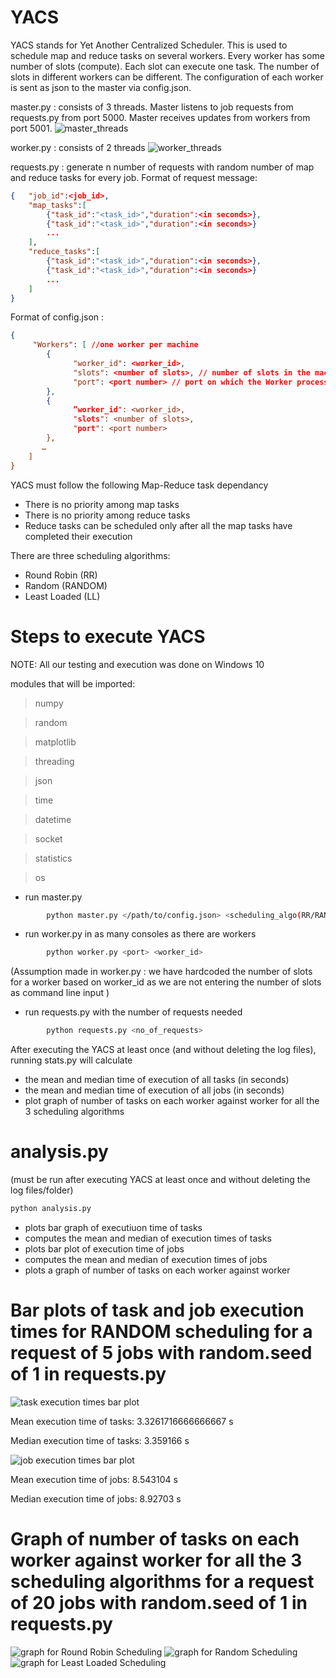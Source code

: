 # YACS
YACS stands for Yet Another Centralized Scheduler. This is used to schedule map and reduce tasks on several workers. Every worker has some number of slots (compute). Each slot can execute one task. The number of slots in different workers can be different. The configuration of each worker is sent as json to the master via config.json. 

master.py : consists of 3 threads. Master listens to job requests from requests.py from port 5000. Master receives updates from workers from port 5001.
![master_threads](https://github.com/SaiEashwarKS/YACS_BD_Project/blob/main/images/MasterFlowchart.png)

worker.py : consists of 2 threads
![worker_threads](https://github.com/SaiEashwarKS/YACS_BD_Project/blob/main/images/WorkerFlowchart.png)

requests.py : generate n number of requests with random number of map and reduce tasks for every job.
Format of request message:
```json
{	"job_id":<job_id>,	
	"map_tasks":[
		{"task_id":"<task_id>","duration":<in seconds>},	
		{"task_id":"<task_id>","duration":<in seconds>}	
		...	
	],	
	"reduce_tasks":[	
		{"task_id":"<task_id>","duration":<in seconds>},	
		{"task_id":"<task_id>","duration":<in seconds>}
		...	
	]
}
```

Format of config.json :
```json
{
	 "Workers": [ //one worker per machine
	    {
		      "worker_id": <worker_id>,
		      "slots": <number of slots>, // number of slots in the machine
		      "port": <port number> // port on which the Worker process listens for task launch messages
	    },
	    {
		      ”worker_id": <worker_id>,
		      "slots": <number of slots>,
		      "port": <port number>
	    },
   	   …
	]
}

```
YACS must follow the following Map-Reduce task dependancy
- There is no priority among map tasks
- There is no priority among reduce tasks
- Reduce tasks can be scheduled only after all the map tasks have completed their execution

There are three scheduling algorithms:
- Round Robin (RR)
- Random (RANDOM)
- Least Loaded (LL)



# Steps to execute YACS

NOTE: All our testing and execution was done on Windows 10

modules that will be imported:
>numpy

>random

>matplotlib

>threading

>json

>time

>datetime

>socket

>statistics

>os


- run master.py 
```sh 
        python master.py </path/to/config.json> <scheduling_algo(RR/RANDOM/LL)> 
```
- run worker.py in as many consoles as there are workers
```sh
        python worker.py <port> <worker_id>
```
(Assumption made in worker.py : we have hardcoded the number of slots for a worker based on worker_id as we are not entering the number of slots as command line input
)
- run requests.py with the number of requests needed
```sh
        python requests.py <no_of_requests>
```


After executing the YACS at least once (and without deleting the log files), running stats.py will calculate
- the mean and median time of execution of all tasks (in seconds)
- the mean and median time of execution of all jobs (in seconds)
- plot graph of number of tasks on each worker against worker for all the 3 scheduling algorithms

# analysis.py
(must be run after executing YACS at least once and without deleting the log files/folder)
```sh
python analysis.py
```
- plots bar graph of executiuon time of tasks
- computes the mean and median of execution times of tasks
- plots bar plot of execution time of jobs
- computes the mean and median of execution times of jobs
- plots a graph of number of tasks on each worker against worker

# Bar plots of task and job execution times for RANDOM scheduling for a request of 5 jobs with random.seed of 1 in requests.py
![task execution times bar plot](https://github.com/SaiEashwarKS/YACS_BD_Project/blob/main/images/TaskExecutionGraph.png)

Mean execution time of tasks: 3.3261716666666667 s

Median execution time of tasks: 3.359166 s

![job execution times bar plot](https://github.com/SaiEashwarKS/YACS_BD_Project/blob/main/images/JobExecutionGraph.png)

Mean execution time of jobs: 8.543104 s

Median execution time of jobs: 8.92703 s

# Graph of number of tasks on each worker against worker for all the 3 scheduling algorithms for a request of 20 jobs with random.seed of 1 in requests.py
![graph for Round Robin Scheduling](https://github.com/SaiEashwarKS/YACS_BD_Project/blob/main/images/RR_graph.png)
![graph for Random Scheduling](https://github.com/SaiEashwarKS/YACS_BD_Project/blob/main/images/RANDOM_graph.png)
![graph for Least Loaded Scheduling](https://github.com/SaiEashwarKS/YACS_BD_Project/blob/main/images/LL_graph.png)

